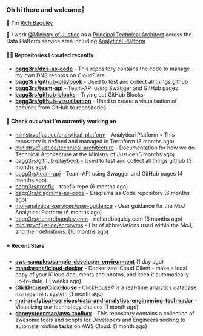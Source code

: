 ### Oh hi there and welcome👋

👐 I'm [Rich Baguley](https://richardbaguley.com/about)

🏢 I work [@Ministry of Justice](https://github.com/ministryofjustice) as a [Principal Technical Architect](https://ddat-capability-framework.service.gov.uk/role/technical-architect#principal-technical-architect) across the Data Platform service area including [Analytical Platform](https://user-guidance.analytical-platform.service.justice.gov.uk/)

#### 👨‍💻 Repositories I created recently
- **[bagg3rs/dns-as-code](https://github.com/bagg3rs/dns-as-code)** - This repository contains the code to manage my own DNS records on CloudFlare
- **[bagg3rs/github-playbook](https://github.com/bagg3rs/github-playbook)** - Used to test and collect all things github
- **[bagg3rs/team-api](https://github.com/bagg3rs/team-api)** - Team-API using Swagger and GitHub pages
- **[bagg3rs/github-blocks](https://github.com/bagg3rs/github-blocks)** - Trying out GitHub Blocks
- **[bagg3rs/github-visualisation](https://github.com/bagg3rs/github-visualisation)** - Used to create a visualisation of commits from GitHub to repositories

#### 👷 Check out what I'm currently working on

- [ministryofjustice/analytical-platform](https://github.com/ministryofjustice/analytical-platform) - Analytical Platform • This repository is defined and managed in Terraform (3 months ago)
- [ministryofjustice/technical-architecture](https://github.com/ministryofjustice/technical-architecture) - Documentation for how we do Technical Architecture at the Ministry of Justice (3 months ago)
- [bagg3rs/github-playbook](https://github.com/bagg3rs/github-playbook) - Used to test and collect all things github (3 months ago)
- [bagg3rs/team-api](https://github.com/bagg3rs/team-api) - Team-API using Swagger and GitHub pages (4 months ago)
- [bagg3rs/traefik](https://github.com/bagg3rs/traefik) - traefik repo (6 months ago)
- [bagg3rs/diagrams-as-code](https://github.com/bagg3rs/diagrams-as-code) - Diagrams as Code repository (6 months ago)
- [moj-analytical-services/user-guidance](https://github.com/moj-analytical-services/user-guidance) - User guidance for the MoJ Analytical Platform (6 months ago)
- [bagg3rs/richardbaguley.com](https://github.com/bagg3rs/richardbaguley.com) - richardbaguley.com (8 months ago)
- [ministryofjustice/acronyms](https://github.com/ministryofjustice/acronyms) - List of abbreviations used within the MoJ, and their definitions. (10 months ago)

#### ⭐ Recent Stars


- **[aws-samples/sample-developer-environment](https://github.com/aws-samples/sample-developer-environment)** (1 day ago)
- **[mandarons/icloud-docker](https://github.com/mandarons/icloud-docker)** - Dockerized iCloud Client - make a local copy of your iCloud documents and photos, and keep it automatically up-to-date. (3 weeks ago)
- **[ClickHouse/ClickHouse](https://github.com/ClickHouse/ClickHouse)** - ClickHouse® is a real-time analytics database management system (1 month ago)
- **[moj-analytical-services/data-and-analytics-engineering-tech-radar](https://github.com/moj-analytical-services/data-and-analytics-engineering-tech-radar)** - Visualizing our technology choices (1 month ago)
- **[dannysteenman/aws-toolbox](https://github.com/dannysteenman/aws-toolbox)** - This repository contains a collection of awesome tools and scripts for Developers and Engineers seeking to automate routine tasks on AWS Cloud. (1 month ago)

